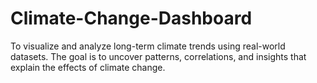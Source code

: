 # Climate-Change-Dashboard
To visualize and analyze long-term climate trends using real-world datasets. The goal is to uncover patterns, correlations, and insights that explain the effects of climate change.
